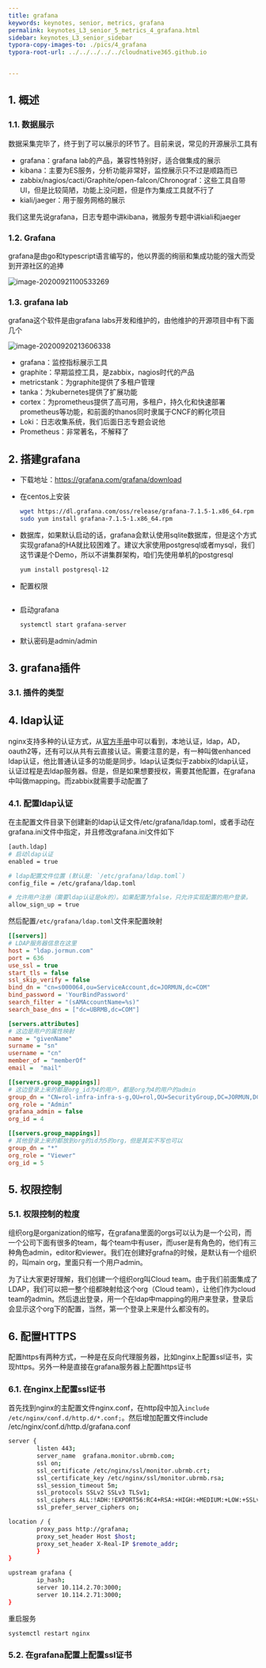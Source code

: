 ```yaml
---
title: grafana
keywords: keynotes, senior, metrics, grafana
permalink: keynotes_L3_senior_5_metrics_4_grafana.html
sidebar: keynotes_L3_senior_sidebar
typora-copy-images-to: ./pics/4_grafana
typora-root-url: ../../../../../cloudnative365.github.io


---
```


## 1. 概述

### 1.1. 数据展示

数据采集完毕了，终于到了可以展示的环节了。目前来说，常见的开源展示工具有

+ grafana：grafana lab的产品，兼容性特别好，适合做集成的展示
+ kibana：主要为ES服务，分析功能非常好，监控展示只不过是顺路而已
+ zabbix/nagios/cacti/Graphite/open-falcon/Chronograf：这些工具自带UI，但是比较简陋，功能上没问题，但是作为集成工具就不行了
+ kiali/jaeger：用于服务网格的展示

我们这里先说grafana，日志专题中讲kibana，微服务专题中讲kiali和jaeger

### 1.2. Grafana

grafana是由go和typescript语言编写的，他以界面的绚丽和集成功能的强大而受到开源社区的追捧

![image-20200921100533269](/pages/keynotes/L3_senior/5_metrics/pics/4_grafana/image-20200921100533269.png)



### 1.3. grafana lab

grafana这个软件是由grafana labs开发和维护的，由他维护的开源项目中有下面几个

![image-20200920213606338](/pages/keynotes/L3_senior/5_metrics/pics/4_grafana/image-20200920213606338.png)

+ grafana：监控指标展示工具
+ graphite：早期监控工具，是zabbix，nagios时代的产品
+ metricstank：为graphite提供了多租户管理
+ tanka：为kubernetes提供了扩展功能
+ cortex：为prometheus提供了高可用，多租户，持久化和快速部署prometheus等功能，和前面的thanos同时隶属于CNCF的孵化项目
+ Loki：日志收集系统，我们后面日志专题会说他
+ Prometheus：非常著名，不解释了



## 2. 搭建grafana

+ 下载地址：https://grafana.com/grafana/download

+ 在centos上安装

  ``` bash
  wget https://dl.grafana.com/oss/release/grafana-7.1.5-1.x86_64.rpm
  sudo yum install grafana-7.1.5-1.x86_64.rpm
  ```

+ 数据库，如果默认启动的话，grafana会默认使用sqlite数据库，但是这个方式实现grafana的HA就比较困难了。建议大家使用postgresql或者mysql，我们这节课是个Demo，所以不讲集群架构，咱们先使用单机的postgresql

  ``` bash
  yum install postgresql-12
  ```

+ 配置权限

  ``` bash
  
  ```

+ 启动grafana

  ``` bash
  systemctl start grafana-server
  ```

+ 默认密码是admin/admin

## 3. grafana插件

### 3.1. 插件的类型

## 4. ldap认证

nginx支持多种的认证方式，从[官方手册](https://grafana.com/docs/grafana/latest/auth/overview/)中可以看到，本地认证，ldap，AD，oauth2等，还有可以从共有云直接认证。需要注意的是，有一种叫做enhanced ldap认证，他比普通认证多的功能是同步。ldap认证类似于zabbix的ldap认证，认证过程是去ldap服务器。但是，但是如果想要授权，需要其他配置，在grafana中叫做mapping。而zabbix就需要手动配置了

### 4.1. 配置ldap认证

在主配置文件目录下创建新的ldap认证文件/etc/grafana/ldap.toml，或者手动在grafana.ini文件中指定，并且修改grafana.ini文件如下

``` bash
[auth.ldap]
# 启动ldap认证
enabled = true

# ldap配置文件位置 (默认是: `/etc/grafana/ldap.toml`)
config_file = /etc/grafana/ldap.toml

# 允许用户注册（需要ldap认证是ok的）。如果配置为false，只允许实现配置的用户登录。
allow_sign_up = true
```

然后配置`/etc/grafana/ldap.toml`文件来配置映射

``` ini
[[servers]]
# LDAP服务器信息在这里
host = "ldap.jormun.com"
port = 636
use_ssl = true
start_tls = false
ssl_skip_verify = false
bind_dn = "cn=s000064,ou=ServiceAccount,dc=JORMUN,dc=COM"
bind_password = 'YourBindPassword'
search_filter = "(sAMAccountName=%s)"
search_base_dns = ["dc=UBRMB,dc=COM"]

[servers.attributes]
# 这边是用户的属性映射
name = "givenName"
surname = "sn"
username = "cn"
member_of = "memberOf"
email =  "mail"

[[servers.group_mappings]]
# 这边登录上来的都是org_id为4的用户，都是org为4的用户的admin
group_dn = "CN=rol-infra-infra-s-g,OU=rol,OU=SecurityGroup,DC=JORMUN,DC=COM"
org_role = "Admin"
grafana_admin = false
org_id = 4

[[servers.group_mappings]]
# 其他登录上来的都放到org的id为5的org，但是其实不写也可以
group_dn = "*"
org_role = "Viewer"
org_id = 5
```



## 5. 权限控制

### 5.1. 权限控制的粒度

组织org是organization的缩写，在grafana里面的orgs可以认为是一个公司，而一个公司下面有很多的team，每个team中有user，而user是有角色的，他们有三种角色admin，editor和viewer。我们在创建好grafna的时候，是默认有一个组织的，叫main org，里面只有一个用户admin。

为了让大家更好理解，我们创建一个组织org叫Cloud team。由于我们前面集成了LDAP，我们可以把一整个组都映射给这个org（Cloud team），让他们作为cloud team的admin。然后退出登录，用一个在ldap中mapping的用户来登录，登录后会显示这个org下的配置，当然，第一个登录上来是什么都没有的。

## 6. 配置HTTPS

配置https有两种方式，一种是在反向代理服务器，比如nginx上配置ssl证书，实现https。另外一种是直接在grafana服务器上配置https证书

### 6.1. 在nginx上配置ssl证书

首先找到nginx的主配置文件nginx.conf，在http段中加入`include /etc/nginx/conf.d/http.d/*.conf;`。然后增加配置文件include /etc/nginx/conf.d/http.d/grafana.conf

``` bash
server {
        listen 443;
        server_name  grafana.monitor.ubrmb.com;
        ssl on;
        ssl_certificate /etc/nginx/ssl/monitor.ubrmb.crt;  
        ssl_certificate_key /etc/nginx/ssl/monitor.ubrmb.rsa;  
        ssl_session_timeout 5m;  
        ssl_protocols SSLv2 SSLv3 TLSv1;  
        ssl_ciphers ALL:!ADH:!EXPORT56:RC4+RSA:+HIGH:+MEDIUM:+LOW:+SSLv2:+EXP;  
        ssl_prefer_server_ciphers on; 

location / {
        proxy_pass http://grafana;
        proxy_set_header Host $host;
        proxy_set_header X-Real-IP $remote_addr;
        }
}

upstream grafana {
        ip_hash;
        server 10.114.2.70:3000;
        server 10.114.2.71:3000;
}
```

重启服务

``` bash
systemctl restart nginx
```

### 5.2. 在grafana配置上配置ssl证书